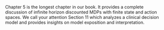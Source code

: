  Chapter 5 is the longest chapter in our book.  It provides a complete discussion of infinite horizon discounted MDPs with finite state and action spaces. 
 We call your attention Section 11 which analyzes a clinical decision model and provides insights on model exposition and interpretation.
